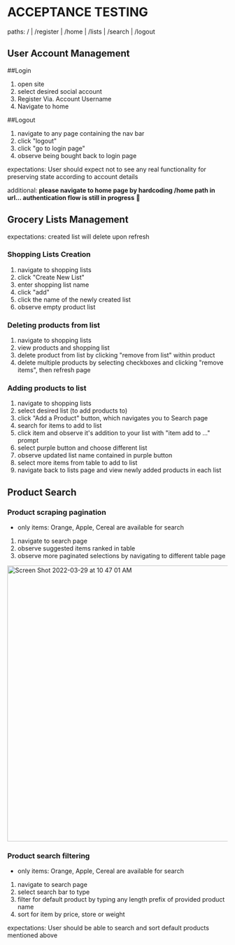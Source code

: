 # ACCEPTANCE TESTING
paths: / | /register | /home | /lists | /search | /logout
## User Account Management

##Login
1. open site
2. select desired social account
3. Register Via. Account Username
4. Navigate to home

##Logout 
1. navigate to any page containing the nav bar
2. click "logout"
3. click "go to login page"
4. observe being bought back to login page

expectations: User should expect not to see any real functionality for preserving state according to account details

additional: **please navigate to home page by hardcoding /home path in url... authentication flow is still in progress** 🕺

## Grocery Lists Management 

expectations: created list will delete upon refresh

### Shopping Lists Creation
1. navigate to shopping lists
2. click "Create New List"
3. enter shopping list name
4. click "add"
5. click the name of the newly created list 
6. observe empty product list

### Deleting products from list
1. navigate to shopping lists
2. view products and shopping list
4. delete product from list by clicking "remove from list" within product
4. delete multiple products by selecting checkboxes and clicking "remove items", then refresh page

### Adding products to list
1. navigate to shopping lists
2. select desired list (to add products to)
3. click "Add a Product" button, which navigates you to Search page
4. search for items to add to list
5. click item and observe it's addition to your list with "item add to ..." prompt
6. select purple button and choose different list
7. observe updated list name contained in purple button
8. select more items from table to add to list
9. navigate back to lists page and view newly added products in each list

## Product Search

### Product scraping pagination
- only items: Orange, Apple, Cereal are available for search
1. navigate to search page
2. observe suggested items ranked in table
3. observe more paginated selections by navigating to different table page 
<img width="631" alt="Screen Shot 2022-03-29 at 10 47 01 AM" src="https://user-images.githubusercontent.com/54731009/160638982-6f345e99-494b-44ef-8b85-6996377947bb.png">

### Product search filtering
- only items: Orange, Apple, Cereal are available for search
1. navigate to search page
4. select search bar to type
5. filter for default product by typing any length prefix of provided product name
6. sort for item by price, store or weight

expectations: User should be able to search and sort default products mentioned above




